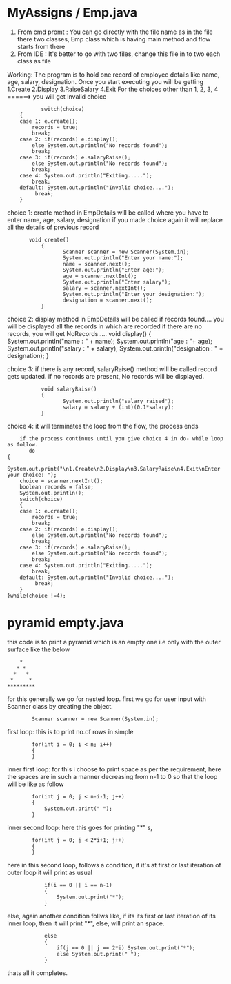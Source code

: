 # MyAssigns / Emp.java

1. From cmd promt :
           You can go directly with the file name as in the file there two classes, 
           Emp class which is having main method and flow starts from there 
2. From IDE :
           It's better to go with two files, change this file in to two 
           each class as file 
  
Working:
The program is to hold one record of employee details like name, age, salary, designation.
        Once you start executing you will be getting
                  1.Create 
                  2.Display
                  3.RaiseSalary
                  4.Exit
For the choices other than 1, 2, 3, 4 ======> you will get Invalid choice

               switch(choice)
	    {
		case 1: e.create();
			records = true;
			break;
		case 2: if(records) e.display();
			else System.out.println("No records found");
			break;
		case 3: if(records) e.salaryRaise();
			else System.out.println("No records found");
			break;
		case 4: System.out.println("Exiting.....");
			break;
		default: System.out.println("Invalid choice....");
			 break;
	    } 


choice 1:
         create method in EmpDetails will be called where you have to enter name, age, salary, designation
  if you made choice again it will replace all the details of previous record
           
           void create()
               {
                      Scanner scanner = new Scanner(System.in);
                      System.out.println("Enter your name:");
                      name = scanner.next();
                      System.out.println("Enter age:");
                      age = scanner.nextInt();
                      System.out.println("Enter salary");
                      salary = scanner.nextInt();
                      System.out.println("Enter your designation:");
                      designation = scanner.next();
               }
  
  
  
  
choice 2: 
         display method in EmpDetails will be called if records found....
         you will be displayed all the records in which are recorded
  if there are no records, you will get NoRecords.....
               void display()
               {
                      System.out.println("name : " + name);
                      System.out.println("age : "+ age);
                      System.out.println("salary : " + salary);
                      System.out.println("designation : " + designation);
               }
           
           
           
choice 3:
        if there is any record, salaryRaise() method will be called
        record gets updated.
   if no records are present, No records will be displayed.
   
               void salaryRaise()
               {
                      System.out.println("salary raised");
                      salary = salary + (int)(0.1*salary);
               }
  
  
choice 4:
        it will terminates the loop from the flow, the process ends
        
        if the process continues until you give choice 4 in do- while loop as follow.
           do
	{
	    System.out.print("\n1.Create\n2.Display\n3.SalaryRaise\n4.Exit\nEnter your choice: ");
	    choice = scanner.nextInt();
	    boolean records = false;
	    System.out.println();
	    switch(choice)
	    {
		case 1: e.create();
			records = true;
			break;
		case 2: if(records) e.display();
			else System.out.println("No records found");
			break;
		case 3: if(records) e.salaryRaise();
			else System.out.println("No records found");
			break;
		case 4: System.out.println("Exiting.....");
			break;
		default: System.out.println("Invalid choice....");
			 break;
	    } 
	}while(choice !=4);
# pyramid empty.java
this code is to print a pyramid which is an empty one i.e only with the outer surface like the below

	    *
	   * *
	  *   *
	 *     *
	*********           

	
	
for this generally we go for nested loop.
first we go for user input with Scanner class by creating the object.
	
			
			Scanner scanner = new Scanner(System.in);
	
	
first loop: this is to print no.of rows in simple 
	
	
			for(int i = 0; i < n; i++)
			{
			}
        
	
inner first loop: for this i choose to print space as per the requirement, here the spaces are in such a manner decreasing from n-1 to 0
	so that the loop will be like as follow
	
			
			for(int j = 0; j < n-i-1; j++)
			{
				System.out.print(" ");
			}
         
	 
inner second loop: here this goes for printing "*" s, 
	 
	 
	 		for(int j = 0; j < 2*i+1; j++)
			{
			}
			
here in this second loop, follows a condition, if it's at first or last iteration of outer loop it will print as usual
			
			
				if(i == 0 || i == n-1) 
				{
					System.out.print("*");
				}
				
				
else, again another condition follws like, if its its first or last iteration of its inner loop, then it will print "*", else, will print an space.
				
				
				else
				{
					if(j == 0 || j == 2*i) System.out.print("*");
					else System.out.print(" ");
				}
				
				
thats all it completes.
